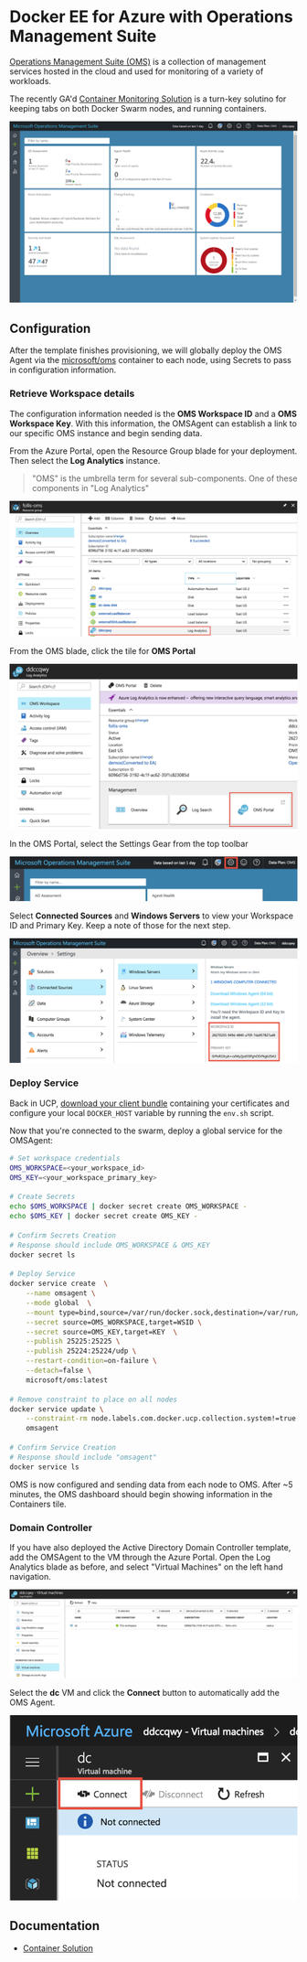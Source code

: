 # Docker EE for Azure with Operations Management Suite

[Operations Management Suite (OMS)](https://docs.microsoft.com/en-us/azure/operations-management-suite/operations-management-suite-overview) is a collection of management services hosted in the cloud and used for monitoring of a variety of workloads.  

The recently GA'd [Container Monitoring Solution](https://docs.microsoft.com/en-us/azure/log-analytics/log-analytics-containers) is a turn-key solutino for keeping tabs on both Docker Swarm nodes, and running containers. 

![screenshot](./media/screen06.png)

## Configuration

After the template finishes provisioning, we will globally deploy the OMS Agent via the [microsoft/oms](https://hub.docker.com/r/microsoft/oms/) container to each node, using Secrets to pass in configuration information.  

### Retrieve Workspace details

The configuration information needed is the **OMS Workspace ID** and a **OMS Workspace Key**.  With this information, the OMSAgent can establish a link to our specific OMS instance and begin sending data.

From the Azure Portal, open the Resource Group blade for your deployment. Then select the **Log Analytics** instance.

> "OMS" is the umbrella term for several sub-components. One of these components in "Log Analytics"

![screenshot](./media/screen00.png)

From the OMS blade, click the tile for **OMS Portal**

![screenshot](./media/screen01.png)

In the OMS Portal, select the Settings Gear from the top toolbar

![screenshot](./media/screen02.png)

Select **Connected Sources** and **Windows Servers** to view your Workspace ID and Primary Key. Keep a note of those for the next step.

![screenshot](./media/screen03.png)

### Deploy Service

Back in UCP, [download your client bundle](https://docs.docker.com/datacenter/ucp/2.2/guides/user/access-ucp/cli-based-access/#download-client-certificates) containing your certificates and configure your local `DOCKER_HOST` variable by running the `env.sh` script.

Now that you're connected to the swarm, deploy a global service for the OMSAgent:

```sh
# Set workspace credentials
OMS_WORKSPACE=<your_workspace_id>
OMS_KEY=<your_workspace_primary_key>

# Create Secrets
echo $OMS_WORKSPACE | docker secret create OMS_WORKSPACE -
echo $OMS_KEY | docker secret create OMS_KEY -

# Confirm Secrets Creation
# Response should include OMS_WORKSPACE & OMS_KEY
docker secret ls

# Deploy Service
docker service create  \
    --name omsagent \
    --mode global  \
    --mount type=bind,source=/var/run/docker.sock,destination=/var/run/docker.sock \
    --secret source=OMS_WORKSPACE,target=WSID \
    --secret source=OMS_KEY,target=KEY  \
    --publish 25225:25225 \
    --publish 25224:25224/udp \
    --restart-condition=on-failure \
    --detach=false \
    microsoft/oms:latest

# Remove constraint to place on all nodes
docker service update \
    --constraint-rm node.labels.com.docker.ucp.collection.system!=true  \
    omsagent

# Confirm Service Creation
# Response should include "omsagent"
docker service ls
```

OMS is now configured and sending data from each node to OMS. After ~5 minutes, the OMS dashboard should begin showing information in the Containers tile. 

### Domain Controller

If you have also deployed the Active Directory Domain Controller template, add the OMSAgent to the VM through the Azure Portal. Open the Log Analytics blade as before, and select "Virtual Machines" on the left hand navigation. 

![screenshot](./media/screen04.png)

Select the **dc** VM and click the **Connect** button to automatically add the OMS Agent. 

![screenshot](./media/screen05.png)

## Documentation
* [Container Solution](https://docs.microsoft.com/en-us/azure/log-analytics/log-analytics-containers#linux-container-hosts#secure-your-secret-information-for-docker-swarm-and-kubernetes)